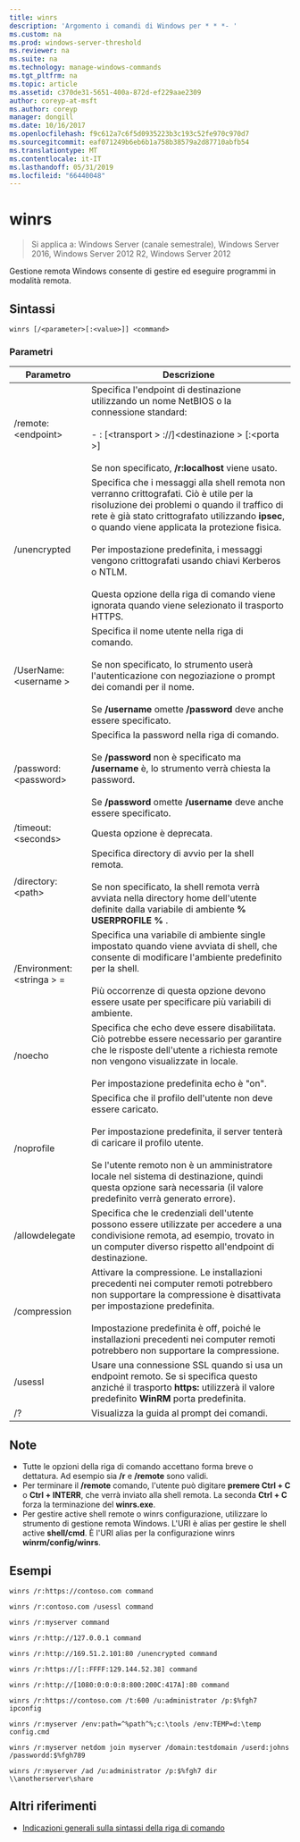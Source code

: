 ```yaml
---
title: winrs
description: 'Argomento i comandi di Windows per * * *- '
ms.custom: na
ms.prod: windows-server-threshold
ms.reviewer: na
ms.suite: na
ms.technology: manage-windows-commands
ms.tgt_pltfrm: na
ms.topic: article
ms.assetid: c370de31-5651-400a-872d-ef229aae2309
author: coreyp-at-msft
ms.author: coreyp
manager: dongill
ms.date: 10/16/2017
ms.openlocfilehash: f9c612a7c6f5d0935223b3c193c52fe970c970d7
ms.sourcegitcommit: eaf071249b6eb6b1a758b38579a2d87710abfb54
ms.translationtype: MT
ms.contentlocale: it-IT
ms.lasthandoff: 05/31/2019
ms.locfileid: "66440048"
---
```

# <a name="winrs"></a>winrs

>Si applica a: Windows Server (canale semestrale), Windows Server 2016, Windows Server 2012 R2, Windows Server 2012

Gestione remota Windows consente di gestire ed eseguire programmi in modalità remota.   
## <a name="syntax"></a>Sintassi  
```  
winrs [/<parameter>[:<value>]] <command>  
```  
### <a name="parameters"></a>Parametri  

|           Parametro            |                                                                                                                                                                                    Descrizione                                                                                                                                                                                     |
|--------------------------------|------------------------------------------------------------------------------------------------------------------------------------------------------------------------------------------------------------------------------------------------------------------------------------------------------------------------------------------------------------------------------------|
|      /remote:\<endpoint>       |                                                                                          Specifica l'endpoint di destinazione utilizzando un nome NetBIOS o la connessione standard:<br /><br />-   <url>: [\<transport > ://]\<destinazione > [:\<porta >]<br /><br />Se non specificato, **/r:localhost** viene usato.                                                                                          |
|          /unencrypted          | Specifica che i messaggi alla shell remota non verranno crittografati. Ciò è utile per la risoluzione dei problemi o quando il traffico di rete è già stato crittografato utilizzando **ipsec**, o quando viene applicata la protezione fisica.<br /><br />Per impostazione predefinita, i messaggi vengono crittografati usando chiavi Kerberos o NTLM.<br /><br />Questa opzione della riga di comando viene ignorata quando viene selezionato il trasporto HTTPS. |
|     /UserName:\<username >      |                                                                                Specifica il nome utente nella riga di comando.<br /><br />Se non specificato, lo strumento userà l'autenticazione con negoziazione o prompt dei comandi per il nome.<br /><br />Se **/username** omette **/password** deve anche essere specificato.                                                                                 |
|     /password:\<password>      |                                                                           Specifica la password nella riga di comando.<br /><br />Se **/password** non è specificato ma **/username** è, lo strumento verrà chiesta la password.<br /><br />Se **/password** omette **/username** deve anche essere specificato.                                                                            |
|      /timeout:\<seconds>       |                                                                                                                                                                             Questa opzione è deprecata.                                                                                                                                                                             |
|       /directory:\<path>       |                                                                                            Specifica directory di avvio per la shell remota.<br /><br />Se non specificato, la shell remota verrà avviata nella directory home dell'utente definite dalla variabile di ambiente **% USERPROFILE %** .                                                                                             |
| /Environment:\<stringa > =<value> |                                                                          Specifica una variabile di ambiente single impostato quando viene avviata di shell, che consente di modificare l'ambiente predefinito per la shell.<br /><br />Più occorrenze di questa opzione devono essere usate per specificare più variabili di ambiente.                                                                          |
|            /noecho             |                                                                                                    Specifica che echo deve essere disabilitata. Ciò potrebbe essere necessario per garantire che le risposte dell'utente a richiesta remote non vengono visualizzate in locale.<br /><br />Per impostazione predefinita echo è "on".                                                                                                    |
|           /noprofile           |                                              Specifica che il profilo dell'utente non deve essere caricato.<br /><br />Per impostazione predefinita, il server tenterà di caricare il profilo utente.<br /><br />Se l'utente remoto non è un amministratore locale nel sistema di destinazione, quindi questa opzione sarà necessaria (il valore predefinito verrà generato errore).                                               |
|         /allowdelegate         |                                                                                                                  Specifica che le credenziali dell'utente possono essere utilizzate per accedere a una condivisione remota, ad esempio, trovato in un computer diverso rispetto all'endpoint di destinazione.                                                                                                                   |
|          /compression          |                                                                           Attivare la compressione.  Le installazioni precedenti nei computer remoti potrebbero non supportare la compressione è disattivata per impostazione predefinita.<br /><br />Impostazione predefinita è off, poiché le installazioni precedenti nei computer remoti potrebbero non supportare la compressione.                                                                           |
|            /usessl             |                                                                                                               Usare una connessione SSL quando si usa un endpoint remoto.  Se si specifica questo anziché il trasporto **https:** utilizzerà il valore predefinito **WinRM** porta predefinita.                                                                                                                |
|               /?               |                                                                                                                                                                        Visualizza la guida al prompt dei comandi.                                                                                                                                                                        |

## <a name="remarks"></a>Note  
-   Tutte le opzioni della riga di comando accettano forma breve o dettatura. Ad esempio sia **/r** e **/remote** sono validi.  
-   Per terminare il **/remote** comando, l'utente può digitare **premere Ctrl + C** o **Ctrl + INTERR**, che verrà inviato alla shell remota. La seconda **Ctrl + C** forza la terminazione del **winrs.exe**.  
-   Per gestire active shell remote o winrs configurazione, utilizzare lo strumento di gestione remota Windows.  L'URI è alias per gestire le shell active **shell/cmd**.  È l'URI alias per la configurazione winrs **winrm/config/winrs**.  

## <a name="BKMK_Examples"></a>Esempi  
```  
winrs /r:https://contoso.com command  
```  
```  
winrs /r:contoso.com /usessl command  
```  
```  
winrs /r:myserver command  
```  
```  
winrs /r:http://127.0.0.1 command  
```  
```  
winrs /r:http://169.51.2.101:80 /unencrypted command  
```  
```  
winrs /r:https://[::FFFF:129.144.52.38] command  
```  
```  
winrs /r:http://[1080:0:0:0:8:800:200C:417A]:80 command  
```  
```  
winrs /r:https://contoso.com /t:600 /u:administrator /p:$%fgh7 ipconfig  
```  
```  
winrs /r:myserver /env:path=^%path^%;c:\tools /env:TEMP=d:\temp config.cmd  
```  
```  
winrs /r:myserver netdom join myserver /domain:testdomain /userd:johns /passwordd:$%fgh789  
```  
```  
winrs /r:myserver /ad /u:administrator /p:$%fgh7 dir \\anotherserver\share  
```  

## <a name="additional-references"></a>Altri riferimenti  
-   [Indicazioni generali sulla sintassi della riga di comando](command-line-syntax-key.md)  

